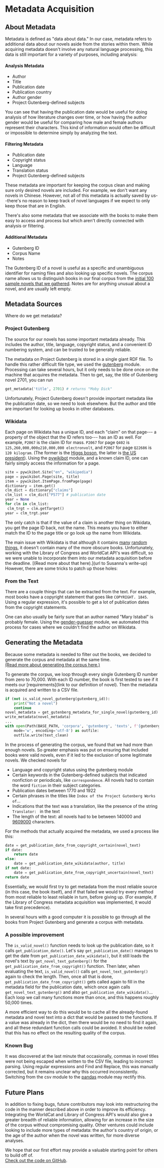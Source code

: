 
# Metadata Acquisition

## About Metadata

Metadata is defined as "data about data."  In our case, metadata refers to additional data about our novels aside from the stories within them.  While acquiring metadata doesn't involve any natural language processing, this data is still important for a variety of purposes, including analysis: 

#### Analysis Metadata
 - Author
 - Title
 - Publication date
 - Publication country
 - Author gender
 - Project Gutenberg-defined subjects

You can see that having the publication date would be useful for doing analysis of how literature changes over time, or how having the author gender would be useful for comparing how male and female authors represent their characters.  This kind of information would often be difficult or impossible to determine simply by analyzing the text.  

#### Filtering Metadata
 - Publication date
 - Copyright status
 - Language
 - Translation status
 - Project Gutenberg-defined subjects

These metadata are important for keeping the corpus clean and making sure only desired novels are included.  For example, we don't want any novels in Chinese.  However, not all of this metadata is actually saved by us--there's no reason to keep track of novel languages if we expect to only keep those that are in English.  

There's also some metadata that we associate with the books to make them easy to access and process but which aren't directly connected with analysis or filtering.  

#### Additional Metadata
 - Gutenberg ID
 - Corpus Name
 - Notes

The Gutenberg ID of a novel is useful as a specific and unambiguous identifier for naming files 
and also looking up specific novels.  The corpus name allows us to distinguish books in our final
 corpus from the [initial 100 sample novels that we gathered](/info/web_scraping).  Notes are for 
 anything unusual about a novel, and are usually left empty.  

## Metadata Sources
Where do we get metadata?  

### Project Gutenberg
The source for our novels has some important metadata already.  This includes the author, title, language, copyright status, and a convenient ID numbering system, and can be trusted to be generally reliable.  

The metadata on Project Gutenberg is stored in a single giant RDF file.  To handle this rather difficult file type, we used the [gutenberg](https://github.com/c-w/gutenberg)  module.  Processing can take several hours, but it only needs to be done once on the machine that acquires the metadata.  Then to get, say, the title of Gutenberg novel 2701, you can run

```python
get_metadata('title', 2701) # returns "Moby Dick"
```

Unfortunately, Project Gutenberg doesn't provide important metadata like the publication date, so we need to look elsewhere.  But the author and title are important for looking up books in other databases.  

### Wikidata

Each page on Wikidata has a unique ID, and each "claim" on that page--- a property of the object that the ID refers too--- has an ID as well.  For example, `P2067` is the claim ID for mass.  `P2067` for page `Q402` is `125,260,000,000±210,000,000 electronvolt`, and `P2067` for page `Q22686` is `120 kilogram`.  (The former is the [Higgs boson](https://www.wikidata.org/wiki/Q402), the latter is [the US president](https://www.wikidata.org/wiki/Q22686)).  Using the [pywikibot](https://github.com/wikimedia/pywikibot) module, and a known claim ID, one can fairly simply access the information for a page.  

```python
site = pywikibot.Site("en", "wikipedia")
page = pywikibot.Page(site, title)
item = pywikibot.ItemPage.fromPage(page)
dictionary = item.get()
clm_dict = dictionary["claims"]
clm_list = clm_dict["P577"] # publication date
year = None
for clm in clm_list:
 clm_trgt = clm.getTarget()
year = clm_trgt.year
```
The only catch is that if the value of a claim is another thing on Wikidata, you get the page ID back, not the name.  This means you have to either match the ID to the page title or go look up the name from Wikidata.  

The main issue with Wikidata is that although it contains [many](https://www.wikidata.org/wiki/Q18614236) [random](https://www.wikidata.org/wiki/Q15613810) [things](https://www.wikidata.org/wiki/Q970550), it doesn't contain many of the more obscure books.  Unfortunately, working with the Library of Congress and WorldCat API's was difficult, so we were unable to incorporate them into our metadata acquisition before the deadline.  [(Read more about that here).](url to Susanna's write-up)  However, there are some tricks to patch up those holes: 

### From the Text

There are a couple things that can be extracted from the text.  For example, most books have a copyright statement that goes like `COPYRIGHT. 1845`.  Using a regular expression, it's possible to get a lot of publication dates from the copyright statements.  

One can also usually be fairly sure that an author named "Mary Istabal" is probably female.  Using the [gender-guesser](https://pypi.org/project/gender-guesser/) module, we automated this process for cases where we couldn't find the author on Wikidata.  

## Generating the Metadata

Because some metadata is needed to filter out the books, we decided to generate the corpus and 
metadata at the same time.  
[(Read more about generating the corpus here.)](/info/web_scraping)  

To generate the corpus, we loop through every single Gutenberg ID number from zero to 70,000.  With each ID number, the book is first tested to see if it meets our [requirements](link to our definition of novel).  Then the metadata is acquired and written to a CSV file.  

```python
if (not is_valid_novel_gutenberg(gutenberg_id)):
	print("Not a novel")
	continue
novel_metadata = get_gutenberg_metadata_for_single_novel(gutenberg_id)
write_metadata(novel_metadata)
...
with open(Path(BASE_PATH, 'corpora', 'gutenberg', 'texts', f'{gutenberg_id}.txt'),
	mode='w', encoding='utf-8') as outfile:
	outfile.write(text_clean)
```

In the process of generating the corpus, we found that we had more than enough novels.  So greater emphasis was put on ensuring that included books were valid novels, even if it led to the exclusion of some legitimate novels.  We checked novels for 

 - Language and copyright status  using the gutenberg module
 - Certain keywords in the Gutenberg-defined subjects that indicated nonfiction or periodicals, like `correspondence`.  All novels had to contain the word `fiction` in their subject categories.  
 - Publication dates between 1770 and 1922
 - Certain phrases in the titles like `Index of the Project Gutenberg Works of`...
 - Indications that the text was a translation, like the presence of the string `Translator: ` in the text
 - The length of the text: all novels had to be between 140000 and [9609000](http://www.guinnessworldrecords.com/world-records/longest-novel) characters.  

For the methods that actually acquired the metadata, we used a process like this:

```python
date = get_publication_date_from_copyright_certain(novel_text)
if date:
	return date
else:
	date = get_publication_date_wikidata(author, title)
if not date:
	date = get_publication_date_from_copyright_uncertain(novel_text)
return date
```

Essentially, we would first try to get metadata from the most reliable source (in this case, the book itself), and if that failed we would try every method from most reliable to least reliable in turn, before giving up.  (For example, if the Library of Congress metadata acquisition was implemented, it would take first precedence).  

In several hours with a good computer it is possible to go through all the books from Project Gutenberg and generate a corpus with metadata.  

### A possible improvement

The `is_valid_novel()` function needs to look up the publication date, so it calls `get_publication_date()`.  Let's say `get_publication_date()` manages to get the date from `get_publication_date_wikidata()`, but it still loads the novel's text by `get_novel_text_gutenberg()` for the `get_publication_date_from_copyright()` function.  Then later, when evaluating the text, `is_valid_novel()` calls `get_novel_text_gutenberg()` again to check the length.  Then, once all that is done, `get_publication_date_from_copyright()` gets called again to fill in the metadata field for the publication date, which once again calls `get_novel_text_gutenberg()` and also `get_publication_date_wikidata()`...  Each loop we call many functions more than once, and this happens roughly 50,000 times.  

A more efficient way to do this would be to cache all the already-found metadata and novel text into a dict that would be passed to the functions.  If a value was already in the dict, then there would be no need to find it again, and all these redundant function calls could be avoided.  It should be noted that this has no effect on the resulting quality of the corpus.  

### Known Bug

It was discovered at the last minute that occasionally, commas in novel titles were not being escaped when written to the CSV file, leading to incorrect parsing.  Using regular expressions and Find and Replace, this was manually corrected, but it remains unclear why this occurred inconsistently.  Switching from the csv module to the [pandas](https://pandas.pydata.org/) module may rectify this.  

## Future Plans

In addition to fixing bugs, future contributors may look into restructuring the code in the manner described above in order to improve its efficiency.  Integrating the WorldCat and Library of Congress API's would also give a greater breadth of reliable information, allowing for an increase in the size of the corpus without compromising quality.  Other ventures could include looking to include more types of metadata: the author's country of origin, or the age of the author when the novel was written, for more diverse analyses.  

We hope that our first effort may provide a valuable starting point for others to build off of.  
[Check out the code on GitHub](https://github.com/dhmit/gender_novels/blob/master/gender_novels/corpus_gen.py).

